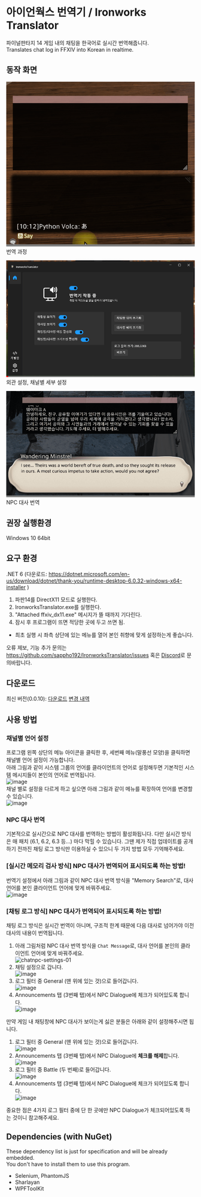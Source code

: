 # 아이언웍스 번역기 / Ironworks Translator  

파이널판타지 14 게임 내의 채팅을 한국어로 실시간 번역해줍니다.  
Translates chat log in FFXIV into Korean in realtime.  

## 동작 화면
![Image01](https://github.com/sappho192/IronworksTranslator/blob/master/images/demo01.gif)  
번역 과정

![Image02](https://github.com/sappho192/IronworksTranslator/blob/master/images/demo02.gif)  
외관 설정, 채널별 세부 설정

![Image03](https://github.com/sappho192/IronworksTranslator/blob/master/images/demo03.gif)  
NPC 대사 번역

## 권장 실행환경  
Windows 10 64bit

## 요구 환경
.NET 6 (다운로드: https://dotnet.microsoft.com/en-us/download/dotnet/thank-you/runtime-desktop-6.0.32-windows-x64-installer )

1. 파판14를 DirectX11 모드로 실행한다.  
2. IronworksTranslator.exe를 실행한다.  
3. "Attached ffxiv_dx11.exe" 메시지가 뜰 때까지 기다린다.
4. 잠시 후 프로그램이 뜨면 적당한 곳에 두고 쓰면 됨.  
  
* 최초 실행 시 좌측 상단에 있는 메뉴를 열어 본인 취향에 맞게 설정하는게 좋습니다.

오류 제보, 기능 추가 문의는 https://github.com/sappho192/IronworksTranslator/issues 혹은 [Discord](https://discord.gg/HJ8Y2sMjfu)로 문의바랍니다.

## 다운로드
최신 버전(0.0.10): [다운로드](https://github.com/sappho192/IronworksTranslator/releases/download/0.0.10/IronworksTranslator.v0.0.10.zip)
[변경 내역](https://github.com/sappho192/IronworksTranslator/releases/latest)

## 사용 방법
### 채널별 언어 설정
프로그램 왼쪽 상단의 메뉴 아이콘을 클릭한 후, 세번째 메뉴(말풍선 모양)을 클릭하면 채널별 언어 설정이 가능합니다.  
아래 그림과 같이 시스템 그룹의 언어를 클라이언트의 언어로 설정해두면 기본적인 시스템 메시지들이 본인의 언어로 번역됩니다.  
![image](https://user-images.githubusercontent.com/7788738/144747211-79d58694-26f5-4c68-976b-e3604f8dd4a0.png)  
채널 별로 설정을 다르게 하고 싶으면 아래 그림과 같이 메뉴를 확장하여 언어를 변경할 수 있습니다.  
![image](https://user-images.githubusercontent.com/7788738/144747272-9a6c5846-ec41-4378-bf4a-e4bc676f757e.png)  

### NPC 대사 번역
기본적으로 실시간으로 NPC 대사를 번역하는 방법이 활성화됩니다.
다만 실시간 방식은 매 패치 (6.1, 6.2, 6.3 등...) 마다 막힐 수 있습니다. 그땐 제가 직접 업데이트를 공개하기 전까진 채팅 로그 방식만 이용하실 수 있으니 두 가지 방법 모두 기억해주세요.

### [실시간 메모리 검사 방식] NPC 대사가 번역되어 표시되도록 하는 방법!
번역기 설정에서 아래 그림과 같이 NPC 대사 번역 방식을 "Memory Search"로, 대사 언어를 본인 클라이언트 언어에 맞게 바꿔주세요.  
![image](https://user-images.githubusercontent.com/7788738/144746163-0aed3e6f-d138-43e2-8cc9-3571413affaa.png)  

### [채팅 로그 방식] NPC 대사가 번역되어 표시되도록 하는 방법!
채팅 로그 방식은 실시간 번역이 아니며, 구조적 한계 때문에 다음 대사로 넘어가야 이전 대사의 내용이 번역됩니다.  

1. 아래 그림처럼 NPC 대사 번역 방식을 `Chat Message`로, 대사 언어를 본인의 클라이언트 언어에 맞게 바꿔주세요.  
![chatnpc-settings-01](https://user-images.githubusercontent.com/7788738/144747525-c1c6cbcd-9f10-4983-a55f-442ce566324a.png)  
1. 채팅 설정으로 갑니다.  
![image](https://user-images.githubusercontent.com/7788738/144707292-614ae1a7-3981-4ce4-966a-deeea6690125.png)  
1. 로그 필터 중 General (맨 위에 있는 것)으로 들어갑니다.  
![image](https://user-images.githubusercontent.com/7788738/144707307-1b688c4e-76fd-48be-b12c-0b59f99f98cd.png)  
1. Announcements 탭 (3번째 탭)에서 NPC Dialogue에 체크가 되어있도록 합니다.  
![image](https://user-images.githubusercontent.com/7788738/144707323-735cc57c-bae9-4059-851b-13703c65ae46.png)  

만약 게임 내 채팅창에 NPC 대사가 보이는게 싫은 분들은 아래와 같이 설정해주시면 됩니다.  
1. 로그 필터 중 General (맨 위에 있는 것)으로 들어갑니다.  
![image](https://user-images.githubusercontent.com/7788738/144707307-1b688c4e-76fd-48be-b12c-0b59f99f98cd.png)  
1. Announcements 탭 (3번째 탭)에서 NPC Dialogue에 **체크를 해제**합니다.  
![image](https://user-images.githubusercontent.com/7788738/144707368-8974b6b8-3f18-4c54-9a41-e0fa474399e5.png)  
1. 로그 필터 중 Battle (두 번째)로 들어갑니다.  
![image](https://user-images.githubusercontent.com/7788738/144707307-1b688c4e-76fd-48be-b12c-0b59f99f98cd.png)  
1. Announcements 탭 (3번째 탭)에서 NPC Dialogue에 체크가 되어있도록 합니다.  
![image](https://user-images.githubusercontent.com/7788738/144707323-735cc57c-bae9-4059-851b-13703c65ae46.png)  

중요한 점은 4가지 로그 필터 중에 단 한 곳에만 NPC Dialogue가 체크되어있도록 하는 것이니 참고해주세요.  


## Dependencies (with NuGet) 
These dependency list is just for specification and will be already embedded.  
You don't have to install them to use this program.
 * Selenium, PhantomJS
 * Sharlayan
 * WPFToolKit
